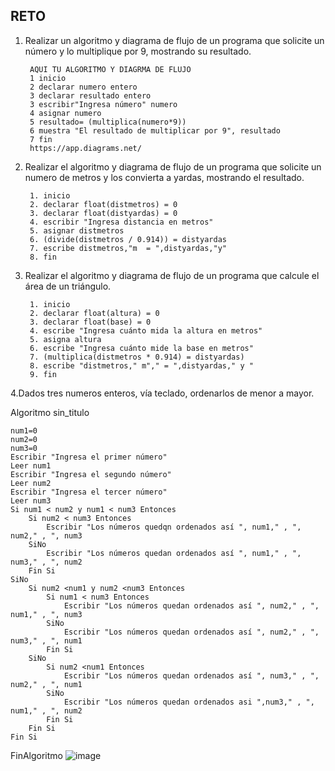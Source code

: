 ## RETO
1. Realizar un algoritmo y diagrama de flujo de un programa que solicite un número y lo multiplique por 9, mostrando su resultado.

        AQUI TU ALGORITMO Y DIAGRMA DE FLUJO
        1 inicio
        2 declarar numero entero
        3 declarar resultado entero
        3 escribir"Ingresa número" numero
        4 asignar numero
        5 resultado= (multiplica(numero*9)) 
        6 muestra "El resultado de multiplicar por 9", resultado  
        7 fin
        https://app.diagrams.net/
      
   
    

2. Realizar el algoritmo y diagrama de flujo de un programa que solicite un numero de metros y los convierta a yardas, mostrando el resultado.
      
        1. inicio
        2. declarar float(distmetros) = 0
        3. declarar float(distyardas) = 0
        4. escribir "Ingresa distancia en metros"
        5. asignar distmetros
        6. (divide(distmetros / 0.914)) = distyardas 
        7. escribe distmetros,"m  = ",distyardas,"y"
        8. fin 


3. Realizar el algoritmo y diagrama de flujo de un programa que calcule el área de un triángulo.

        1. inicio
        2. declarar float(altura) = 0
        3. declarar float(base) = 0
        4. escribe "Ingresa cuánto mida la altura en metros"
        5. asigna altura
        6. escribe "Ingresa cuánto mide la base en metros"
        7. (multiplica(distmetros * 0.914) = distyardas)
        8. escribe "distmetros," m"," = ",distyardas," y "
        9. fin  


4.Dados tres numeros enteros, vía teclado, ordenarlos de menor a mayor. 

Algoritmo sin_titulo

	num1=0
	num2=0
	num3=0
	Escribir "Ingresa el primer número"
	Leer num1
	Escribir "Ingresa el segundo número"
	Leer num2
	Escribir "Ingresa el tercer número"
	Leer num3
	Si num1 < num2 y num1 < num3 Entonces
		Si num2 < num3 Entonces
			Escribir "Los números quedqn ordenados así ", num1," , ", num2," , ", num3
		SiNo
			Escribir "Los números quedan ordenados así ", num1," , ", num3," , ", num2
		Fin Si
	SiNo
		Si num2 <num1 y num2 <num3 Entonces
			Si num1 < num3 Entonces
				Escribir "Los números quedan ordenados así ", num2," , ", num1," , ", num3
			SiNo
				Escribir "Los números quedan ordenados así ", num2," , ", num3," , ", num1
			Fin Si
		SiNo
			Si num2 <num1 Entonces
				Escribir "Los números quedan ordenados así ", num3," , ", num2," , ", num1 
			SiNo
				Escribir "Los números quedan ordenados asi ",num3," , ", num1," , ", num2
			Fin Si
		Fin Si
	Fin Si
FinAlgoritmo
![image](https://user-images.githubusercontent.com/107580905/186797384-22452c6f-b449-4f5b-abc8-71e6366d2474.png)
